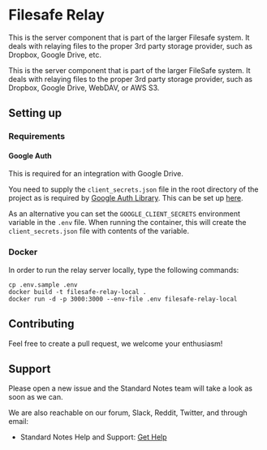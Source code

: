 # Filesafe Relay

This is the server component that is part of the larger Filesafe system. It deals with relaying files to the proper 3rd party storage provider, such as Dropbox, Google Drive, etc.

This is the server component that is part of the larger FileSafe system. It deals with relaying files to the proper 3rd party storage provider, such as Dropbox, Google Drive, WebDAV, or AWS S3.

## Setting up

### Requirements

#### Google Auth

This is required for an integration with Google Drive.

You need to supply the `client_secrets.json` file in the root directory of the project as is required by [Google Auth Library](https://github.com/googleapis/google-auth-library-ruby/tree/584ad57d7d72d9ffa395daa1dde4c48e04ab3c99#example-web). This can be set up [here](https://console.developers.google.com/apis/dashboard).

As an alternative you can set the `GOOGLE_CLIENT_SECRETS` environment variable in the `.env` file. When running the container, this will create the `client_secrets.json` file with contents of the variable.

### Docker

In order to run the relay server locally, type the following commands:

```
cp .env.sample .env
docker build -t filesafe-relay-local .
docker run -d -p 3000:3000 --env-file .env filesafe-relay-local
```

## Contributing

Feel free to create a pull request, we welcome your enthusiasm!

## Support

Please open a new issue and the Standard Notes team will take a look as soon as we can.

We are also reachable on our forum, Slack, Reddit, Twitter, and through email:

- Standard Notes Help and Support: [Get Help](https://standardnotes.org/help)
